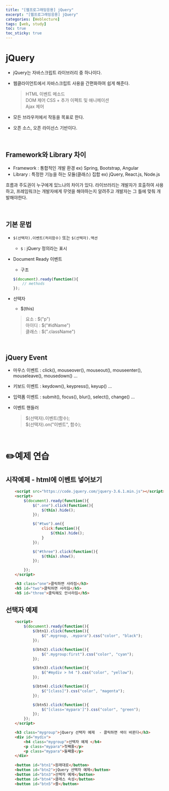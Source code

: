 ```yaml
---
title: "[웹프로그래밍응용] jQuery"
excerpt: "[웹프로그래밍응용] jQuery"
categories: [Weblecture]
tags: [web, study]
toc: true
toc_sticky: true
---
```


# jQuery

+ jQuery는 자바스크립트 라이브러리 중 하나이다.
+ 웹클라이언트에서 자바스크립트 사용을 간편화하여 쉽게 해준다.
    > HTML 이벤트 메소드  
    > DOM 제어
    > CSS + 추가 이펙트 및 애니메이션  
    > Ajax 제어

+ 모든 브라우저에서 작동을 목표로 한다.
+ 오픈 소스, 오픈 라이선스 기반이다.

<br>

## Framework와 Library 차이

+ Framework : 통합적인 개발 환경  ex) Spring, Bootstrap, Angular
+ Library : 특정한 기능을 하는 모듈(클래스) 집합 ex) jQuery, React.js, Node.js

흐름과 주도권이 누구에게 있느냐의 차이가 있다.
라이브러리는 개발자가 호출하여 사용하고, 프레임워크는 개발자에게 무엇을 해야하는지 알려주고 개발자는 그 틀에 맞춰 개발해야한다.

<br>

## 기본 문법

+ `$(선택자).이벤트(처리함수)` 또는 `$(선택자).액션`
    + `$` : jQuery 정의라는 표시

+ Document Ready 이벤트
    + 구조  
    ```js
    $(document).ready(function(){
        // methods
    });
    ```

+ 선택자
    + $(this)
    > 요소 : $("p")  
    > 아이디 : $("#idName")  
    > 클래스 : $(".className")

<br>

## jQuery Event

+ 마우스 이벤트 : click(), mouseover(), mouseout(), mouseenter(), mouseleave(), mousedown() ...
+ 키보드 이벤트 : keydown(), keypress(), keyup() ...
+ 입력폼 이벤트 : submit(), focus(), blur(), select(), change() ...

+ 이벤트 핸들러
    > $(선택자).이벤트(함수);  
    > $(선택자).on("이벤트", 함수);  

<br>

# ✏️예제 연습

## 시작예제 - html에 이벤트 넣어보기

```html
    <script src="https://code.jquery.com/jquery-3.6.1.min.js"></script>
    <script>
        $(document).ready(function(){
            $(".one").click(function(){
                $(this).hide();
            });

            $("#two").on({
                click:function(){
                    $(this).hide();
                }
            });

            $("#three").click(function(){
                $(this).show();
            });

        });
    </script>

    <h3 class="one">클릭하면 사라짐</h3>
    <h5 id="two">클릭하면 사라짐</h5>
    <h5 id="three">클릭해도 안사라짐</h5>
```

## 선택자 예제

```html
    <script>
        $(document).ready(function(){
            $(btn1).click(function(){
                $(".mygroup, .mypara").css("color", "black");
            });

            $(btn2).click(function(){
                $(".mygroup:first").css("color", "cyan");
            });

            $(btn3).click(function(){
                $("#mydiv > h4 ").css("color", "yellow");
            });

            $(btn4).click(function(){
                $("[class]").css("color", "magenta");
            });

            $(btn5).click(function(){
                $("[class='mypara']").css("color", "green");
            });
        });
    </script>

    <h3 class="mygroup">jQuery 선택자 예제  - 클릭하면 색이 바뀐다</h3>
    <div id="mydiv">
        <h4 class="mygroup">선택자 예제 </h4>
        <p class="mypara">첫째줄</p>
        <p class="mypara">둘째줄</p>
    </div>
        
    <button id="btn1">원래대로</button>
    <button id="btn2">jQuery 선택자 예제</button>
    <button id="btn3">선택자 예제</button>
    <button id="btn4">클래스 속성</button>
    <button id="btn5">줄</button>
```


